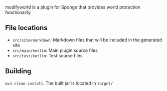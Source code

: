 modifyworld is a plugin for Sponge that provides world protection functionality

File locations
--------------
- `src/site/markdown`: Markdown files that will be included in the generated site
- `src/main/kotlin`: Main plugin source files
- `src/test/kotlin`: Test source files

Building
--------
`mvn clean install`. The built jar is located in `target/`
